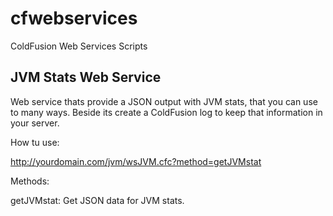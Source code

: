 cfwebservices
=============

ColdFusion Web Services Scripts

JVM Stats Web Service
---------------------

Web service thats provide a JSON output with JVM stats, that you can use to many ways.
Beside its create a ColdFusion log to keep that information in your server.

How tu use:

http://yourdomain.com/jvm/wsJVM.cfc?method=getJVMstat

Methods:

getJVMstat: Get JSON data for JVM stats.